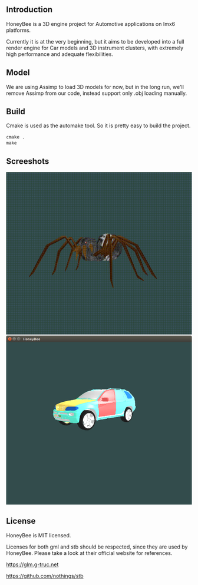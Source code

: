 ## Introduction
HoneyBee is a 3D engine project for Automotive applications on Imx6 platforms.

Currently it is at the very beginning, but it aims to be developed into a full render engine for Car models and 3D instrument clusters, with extremely high performance and adequate flexibilities.

## Model
We are using Assimp to load 3D models for now, but in the long run, we'll remove Assimp from our code, instead support only .obj loading manually.

## Build
Cmake is used as the automake tool. So it is pretty easy to build the project.

```
cmake .
make
```

## Screeshots
![spider](Screenshots/spider.gif)
![SimpleCar](Screenshots/SimpleCar.png)

## License
HoneyBee is MIT licensed.

Licenses for both gml and stb should be respected, since they are used by HoneyBee.
Please take a look at their official website for references.

https://glm.g-truc.net

https://github.com/nothings/stb
